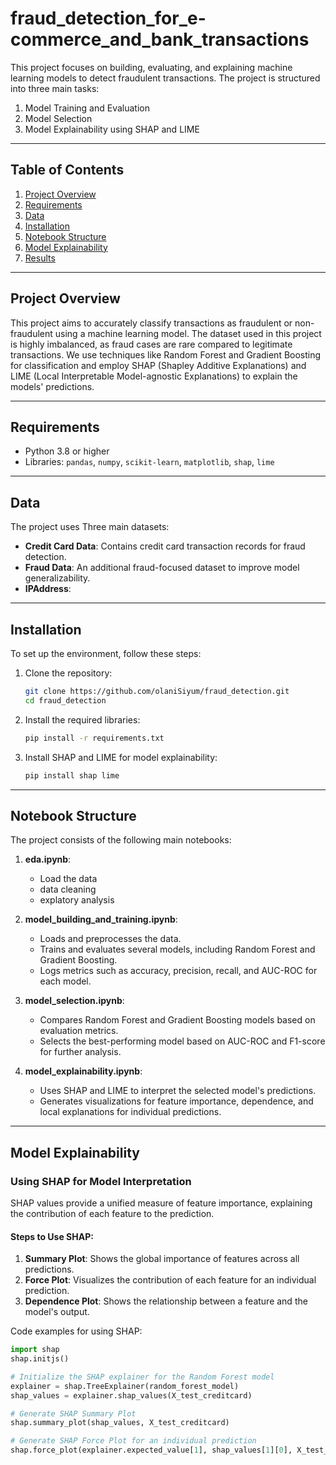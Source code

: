 # fraud_detection_for_e-commerce_and_bank_transactions

This project focuses on building, evaluating, and explaining machine learning models to detect fraudulent transactions. The project is structured into three main tasks:

1. Model Training and Evaluation
2. Model Selection
3. Model Explainability using SHAP and LIME

---

## Table of Contents

1. [Project Overview](#project-overview)
2. [Requirements](#requirements)
3. [Data](#data)
4. [Installation](#installation)
5. [Notebook Structure](#notebook-structure)
6. [Model Explainability](#model-explainability)
7. [Results](#results)

---

## Project Overview

This project aims to accurately classify transactions as fraudulent or non-fraudulent using a machine learning model. The dataset used in this project is highly imbalanced, as fraud cases are rare compared to legitimate transactions. We use techniques like Random Forest and Gradient Boosting for classification and employ SHAP (Shapley Additive Explanations) and LIME (Local Interpretable Model-agnostic Explanations) to explain the models' predictions.

---

## Requirements

- Python 3.8 or higher
- Libraries: `pandas`, `numpy`, `scikit-learn`, `matplotlib`, `shap`, `lime`

---

## Data

The project uses Three main datasets:

- **Credit Card Data**: Contains credit card transaction records for fraud detection.
- **Fraud Data**: An additional fraud-focused dataset to improve model generalizability.
- **IPAddress**:

---

## Installation

To set up the environment, follow these steps:

1. Clone the repository:

   ```bash
   git clone https://github.com/olaniSiyum/fraud_detection.git
   cd fraud_detection
   ```

2. Install the required libraries:

   ```bash
   pip install -r requirements.txt
   ```

3. Install SHAP and LIME for model explainability:
   ```bash
   pip install shap lime
   ```

---

## Notebook Structure

The project consists of the following main notebooks:

1. **eda.ipynb**:
   - Load the data
   - data cleaning
   - explatory analysis
2. **model_building_and_training.ipynb**:

   - Loads and preprocesses the data.
   - Trains and evaluates several models, including Random Forest and Gradient Boosting.
   - Logs metrics such as accuracy, precision, recall, and AUC-ROC for each model.

3. **model_selection.ipynb**:

   - Compares Random Forest and Gradient Boosting models based on evaluation metrics.
   - Selects the best-performing model based on AUC-ROC and F1-score for further analysis.

4. **model_explainability.ipynb**:
   - Uses SHAP and LIME to interpret the selected model's predictions.
   - Generates visualizations for feature importance, dependence, and local explanations for individual predictions.

---

## Model Explainability

### Using SHAP for Model Interpretation

SHAP values provide a unified measure of feature importance, explaining the contribution of each feature to the prediction.

#### Steps to Use SHAP:

1. **Summary Plot**: Shows the global importance of features across all predictions.
2. **Force Plot**: Visualizes the contribution of each feature for an individual prediction.
3. **Dependence Plot**: Shows the relationship between a feature and the model's output.

Code examples for using SHAP:

```python
import shap
shap.initjs()

# Initialize the SHAP explainer for the Random Forest model
explainer = shap.TreeExplainer(random_forest_model)
shap_values = explainer.shap_values(X_test_creditcard)

# Generate SHAP Summary Plot
shap.summary_plot(shap_values, X_test_creditcard)

# Generate SHAP Force Plot for an individual prediction
shap.force_plot(explainer.expected_value[1], shap_values[1][0], X_test_creditcard.iloc[0])
```
